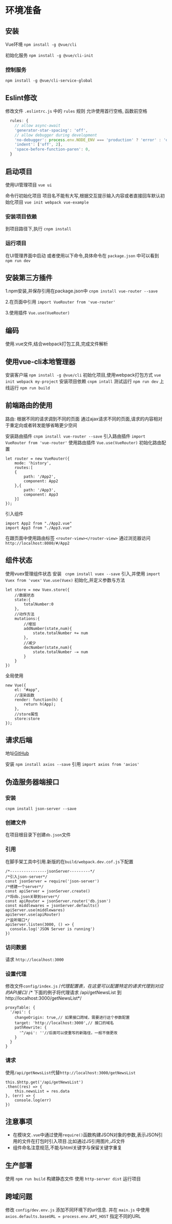 # 环境准备
## 安装
Vue环境
`npm install -g @vue/cli`

初始化服务
`npm install -g @vue/cli-init`

### 控制服务
`npm install -g @vue/cli-service-global`

## Eslint修改
修改文件 `.eslintrc.js` 中的 `rules` 规则
允许使用首行空格, 函数前空格
```js
  rules: {
    // allow async-await
    'generator-star-spacing': 'off',
    // allow debugger during development
    'no-debugger': process.env.NODE_ENV === 'production' ? 'error' : 'off',
    'indent': ['off', 2],
    'space-before-function-paren': 0,
  }
```

## 启动项目
使用UI管理项目
`vue ui`

命令行初始化项目
项目名不能有大写,根据交互提示输入内容或者直接回车默认初始化项目
`vue init webpack vue-example`

### 安装项目依赖
到项目路径下,执行
`cnpm install`

### 运行项目
在UI管理界面中启动
或者使用以下命令,具体命令在 `package.json` 中可以看到
`npm run dev`

## 安装第三方插件

1.npm安装,并保存引用在package.json中
`cnpm install vue-router --save`

2.在页面中引用
`import VueRouter from 'vue-router'`

3.使用插件
`Vue.use(VueRouter)`

## 编码
使用.vue文件,结合webpack打包工具,完成文件解析

## 使用vue-cli本地管理器
安装客户端
`npm install -g @vue/cli`
初始化项目,使用webpack打包方式
`vue init webpack my-project`
安装项目依赖
`cnpm intall`
测试运行
`npm run dev`
上线运行
`npm run build`

## 前端路由的使用
路由:
根据不同的请求调到不同的页面
通过ajax请求不同的页面,请求的内容相对于重定向或者转发能够省略更少空间

安装路由插件
`cnpm install vue-router --save`
引入路由插件
`import VueRouter from 'vue-router'`
使用路由插件
`Vue.use(VueRouter)`
初始化路由配置
```
let router = new VueRouter({
	mode: 'history',
	routes:[
	{
		path: '/App2',
		component: App2
	},{
		path: '/App3',
		component: App3
	}]
});
```
引入组件
```
import App2 from "./App2.vue"
import App3 from "./App3.vue"
```
在跟页面中使用路由标签
`<router-view></router-view>`
通过浏览器访问
`http://localhost:8080/#/App2`

## 组件状态
使用vuex管理组件状态
安装
` cnpm install vuex --save`
引入,并使用
`import Vuex from 'vuex'`
`Vue.use(Vuex)`
初始化,并定义参数与方法
```
let store = new Vuex.store({
	//数据状态
	state:{
		totalNumber:0
	},
	//动作方法
	mutations:{
		//增加
		addNumber(state,num){
			state.totalNumber += num
		},
		//减少
		decNumber(state,num){
			state.totalNumber -= num
		}
	}
})
```
全局使用
```
new Vue({
	el: "#app",
	//渲染函数
	render: function(h) {
		return h(App);
	},
	//store属性
	store:store
});
```

## 请求后端
地址[GitHub](https://github.com/axios/axios)

安装
`npm install axios --save`
引用
`import axios from 'axios'`



## 伪造服务器端接口
### 安装
`cnpm install json-server --save`

### 创建文件
在项目根目录下创建`db.json`文件

### 引用
在脚手架工具中引用.新版的在`build/webpack.dev.cof.js`下配置
```
/*----------------jsonServer---------*/
/*引入json-server*/
const jsonServer = require('json-server')
/*搭建一个server*/
const apiServer = jsonServer.create()
/*将db.json关联到server*/
const apiRouter = jsonServer.router('db.json')
const middlewares = jsonServer.defaults()
apiServer.use(middlewares)
apiServer.use(apiRouter)
/*监听端口*/
apiServer.listen(3000, () => {
  console.log('JSON Server is running')
})
```

### 访问数据
请求 `http://localhost:3000`

### 设置代理
修改文件`config/index.js`
/*代理配置表，在这里可以配置特定的请求代理到对应的API接口*/
/* 下面的例子将代理请求 /api/getNewsList  到 http://localhost:3000/getNewsList*/
```
proxyTable: {
  '/api': {
    changeOrigin: true,// 如果接口跨域，需要进行这个参数配置
    target: 'http://localhost:3000',// 接口的域名
    pathRewrite: {
      '^/api': ''//后面可以使重写的新路径，一般不做更改
    }
  }
}
```

### 请求
使用`/api/getNewsList`代替`http://localhost:3000/getNewsList`
```
this.$http.get('/api/getNewsList')
.then((res) => {
    this.newsList = res.data
}, (err) => {
    console.log(err)
})
```

## 注意事项
- 在模块文`.vue`中通过使用`require()`函数构建JSON对象的参数,表示JSON引用的文件在打包时引入项目.比如通过JS引用图片,JS文件
- 组件命名注意规范,不能与html关键字与保留关键字重复

## 生产部署
使用 `npm run build`  构建静态文件
使用 `http-server dist` 运行项目

## 跨域问题
修改 `config/dev.env.js` 添加不同环境下的url信息.
并在 `main.js` 中使用 `axios.defaults.baseURL = process.env.API_HOST` 指定不同的URL
